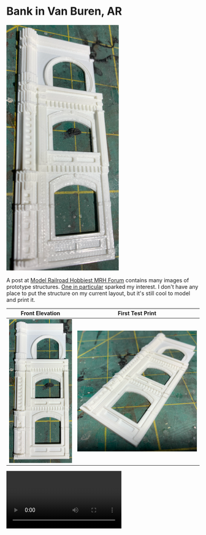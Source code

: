 # Bank in Van Buren, AR

![Front Elevation](IMG_1327.png)

A post at [Model Railroad Hobbiest MRH Forum](https://forum.mrhmag.com/post/interesting-prototype-structure-library-12629898?trail=275) contains many images of prototype structures. [One in particular](https://tile.loc.gov/storage-services/service/pnp/mrg/04000/04046v.jpg) sparked my interest. I don't have any place to put the structure on my current layout, but it's still cool to model and print it.

Front Elevation         |   First Test Print                   
:----------------------------------:|:----------------------------------:
![](IMG_1328.png)  |  ![](IMG_1330.png)

![Short video of first test print](buildingBankVanBurenAR.mp4)
